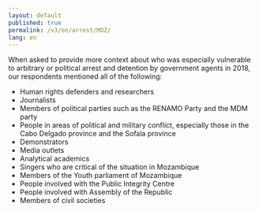 ```yaml
---
layout: default
published: true
permalink: /v3/en/arrest/MOZ/
lang: en
---
```


When asked to provide more context about who was especially vulnerable to arbitrary or political arrest and detention by government agents in 2018, our respondents mentioned all of the following:
-	Human rights defenders and researchers
-	Journalists
-	Members of political parties such as the RENAMO Party and the MDM party
-	People in areas of political and military conflict, especially those in the Cabo Delgado province and the Sofala province
-	Demonstrators
-	Media outlets
-	Analytical academics
-	Singers who are critical of the situation in Mozambique
-	Members of the Youth parliament of Mozambique
-	People involved with the Public Integrity Centre
-	People involved with Assembly of the Republic
-	Members of civil societies
